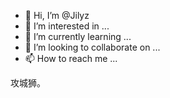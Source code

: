 - 👋 Hi, I’m @Jilyz
- 👀 I’m interested in ...
- 🌱 I’m currently learning ...
- 💞️ I’m looking to collaborate on ...
- 📫 How to reach me ...

<!---
Jilyz/Jilyz is a ✨ special ✨ repository because its `README.md` (this file) appears on your GitHub profile.
You can click the Preview link to take a look at your changes.
--->

攻城狮。
